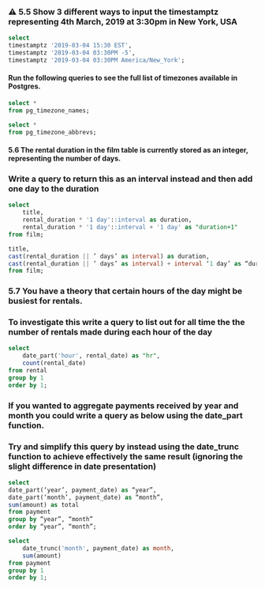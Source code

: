 

### ⚠️ 5.5 Show 3 different ways to input the timestamptz representing 4th March, 2019 at 3:30pm in New York, USA
```sql
select
timestamptz '2019-03-04 15:30 EST',
timestamptz '2019-03-04 03:30PM -5',
timestamptz '2019-03-04 03:30PM America/New_York';
```

#### Run the following queries to see the full list of timezones available in Postgres.
```sql
select *
from pg_timezone_names;

select *
from pg_timezone_abbrevs;
```

#### 5.6 The rental duration in the film table is currently stored as an integer, representing the number of days. 
### Write a query to return this as an interval instead and then add one day to the duration
```sql
select
	title,
	rental_duration * '1 day'::interval as duration,
	rental_duration * '1 day'::interval + '1 day' as "duration+1"
from film;
```

```sql
title,
cast(rental_duration || ’ days’ as interval) as duration,
cast(rental_duration || ’ days’ as interval) + interval ‘1 day’ as “duration + 1”
from film;
```

### 5.7 You have a theory that certain hours of the day might be busiest for rentals. 
### To investigate this write a query to list out for all time the the number of rentals made during each hour of the day
```sql
select
	date_part('hour', rental_date) as "hr",
	count(rental_date)
from rental
group by 1
order by 1;
```

### If you wanted to aggregate payments received by year and month you could write a query as below using the date_part function. 
### Try and simplify this query by instead using the date_trunc function to achieve effectively the same result (ignoring the slight difference in date presentation)

```sql
select
date_part(‘year’, payment_date) as “year”,
date_part(‘month’, payment_date) as “month”,
sum(amount) as total
from payment
group by “year”, “month”
order by “year”, “month”;
```

```sql
select
	date_trunc('month', payment_date) as month,
	sum(amount)
from payment
group by 1
order by 1;
```
